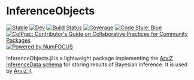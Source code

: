 # InferenceObjects

[![Stable](https://img.shields.io/badge/docs-stable-blue.svg)](https://arviz-devs.github.io/InferenceObjects.jl/stable/)
[![Dev](https://img.shields.io/badge/docs-dev-blue.svg)](https://arviz-devs.github.io/InferenceObjects.jl/dev/)
[![Build Status](https://github.com/arviz-devs/InferenceObjects.jl/actions/workflows/CI.yml/badge.svg?branch=main)](https://github.com/arviz-devs/InferenceObjects.jl/actions/workflows/CI.yml?query=branch%3Amain)
[![Coverage](https://codecov.io/gh/arviz-devs/InferenceObjects.jl/branch/main/graph/badge.svg)](https://codecov.io/gh/arviz-devs/InferenceObjects.jl)
[![Code Style: Blue](https://img.shields.io/badge/code%20style-blue-4495d1.svg)](https://github.com/invenia/BlueStyle)
[![ColPrac: Contributor's Guide on Collaborative Practices for Community Packages](https://img.shields.io/badge/ColPrac-Contributor's%20Guide-blueviolet)](https://github.com/SciML/ColPrac)
[![Powered by NumFOCUS](https://img.shields.io/badge/powered%20by-NumFOCUS-orange.svg?style=flat&colorA=E1523D&colorB=007D8A)](https://numfocus.org)

InferenceObjects.jl is a lightweight package implementing the [ArviZ InferenceData schema](https://python.arviz.org/en/latest/schema/schema.html) for storing results of Bayesian inference.
It is used by [ArviZ.jl](https://github.com/arviz-devs/ArviZ.jl).
